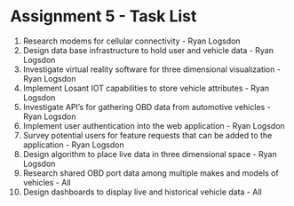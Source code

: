 # Assignment 5 - Task List
1. Research modems for cellular connectivity - Ryan Logsdon
2. Design data base infrastructure to hold user and vehicle data - Ryan Logsdon
3. Investigate virtual reality software for three dimensional visualization - Ryan Logsdon
4. Implement Losant IOT capabilities to store vehicle attributes - Ryan Logsdon
5. Investigate API’s for gathering OBD data from automotive vehicles - Ryan Logsdon
6. Implement user authentication into the web application - Ryan Logsdon
7. Survey potential users for  feature requests that can be added to the application - Ryan Logsdon
8. Design algorithm to place live data in three dimensional space - Ryan Logsdon
9. Research shared OBD port data among multiple makes and models of vehicles - All
10. Design dashboards to display live and historical vehicle data - All

